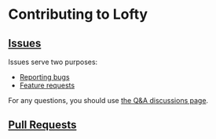 # Contributing to Lofty

## [Issues](doc/ISSUES.md)

Issues serve two purposes:

* [Reporting bugs](doc/ISSUES.md#reporting-bugs)
* [Feature requests](doc/ISSUES.md#feature-requests)

For any questions, you should use [the Q&A discussions page](https://github.com/Serial-ATA/lofty-rs/discussions/categories/q-a).

## [Pull Requests](doc/PULL_REQUESTS.md)
